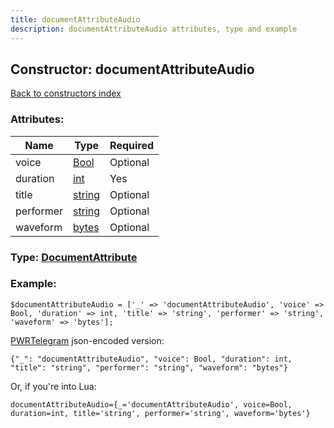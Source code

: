 ```yaml
---
title: documentAttributeAudio
description: documentAttributeAudio attributes, type and example
---
```

## Constructor: documentAttributeAudio  
[Back to constructors index](index.md)



### Attributes:

| Name     |    Type       | Required |
|----------|---------------|----------|
|voice|[Bool](../types/Bool.md) | Optional|
|duration|[int](../types/int.md) | Yes|
|title|[string](../types/string.md) | Optional|
|performer|[string](../types/string.md) | Optional|
|waveform|[bytes](../types/bytes.md) | Optional|



### Type: [DocumentAttribute](../types/DocumentAttribute.md)


### Example:

```
$documentAttributeAudio = ['_' => 'documentAttributeAudio', 'voice' => Bool, 'duration' => int, 'title' => 'string', 'performer' => 'string', 'waveform' => 'bytes'];
```  

[PWRTelegram](https://pwrtelegram.xyz) json-encoded version:

```
{"_": "documentAttributeAudio", "voice": Bool, "duration": int, "title": "string", "performer": "string", "waveform": "bytes"}
```


Or, if you're into Lua:  


```
documentAttributeAudio={_='documentAttributeAudio', voice=Bool, duration=int, title='string', performer='string', waveform='bytes'}

```


